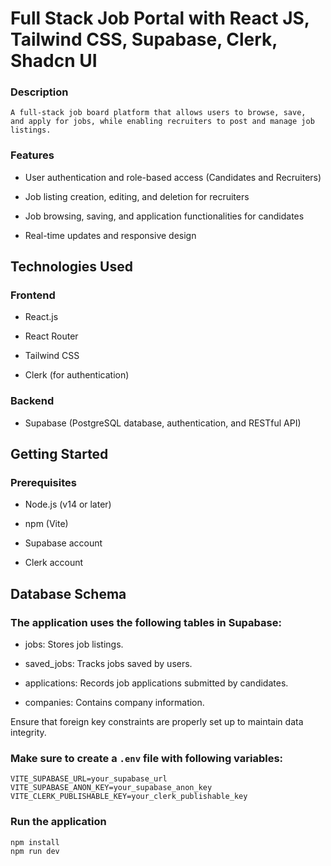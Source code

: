 # Full Stack Job Portal with React JS, Tailwind CSS, Supabase, Clerk, Shadcn UI

### Description
```
A full-stack job board platform that allows users to browse, save,
and apply for jobs, while enabling recruiters to post and manage job listings.​
```
### Features
- User authentication and role-based access (Candidates and Recruiters)

- Job listing creation, editing, and deletion for recruiters

- Job browsing, saving, and application functionalities for candidates

- Real-time updates and responsive design

## Technologies Used
### Frontend
- React.js
  
- React Router
  
- Tailwind CSS
  
- Clerk (for authentication)

### Backend
- Supabase (PostgreSQL database, authentication, and RESTful API)

## Getting Started
### Prerequisites
- Node.js (v14 or later)
  
- npm (Vite)
  
- Supabase account
  
- Clerk account

## Database Schema

### The application uses the following tables in Supabase:​

- jobs: Stores job listings.

- saved_jobs: Tracks jobs saved by users.

- applications: Records job applications submitted by candidates.

- companies: Contains company information.​

Ensure that foreign key constraints are properly set up to maintain data integrity.


### Make sure to create a `.env` file with following variables:

```
VITE_SUPABASE_URL=your_supabase_url
VITE_SUPABASE_ANON_KEY=your_supabase_anon_key
VITE_CLERK_PUBLISHABLE_KEY=your_clerk_publishable_key
```

### Run the application
```
npm install
npm run dev
```



